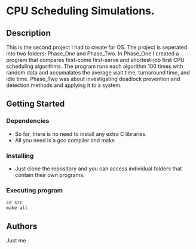 # CPU Scheduling Simulations.

## Description

This is the second project I had to create for OS. The project is seperated into two folders: Phase_One and Phase_Two. In Phase_One I created a program that compares first-come first-serve and shortest-job first CPU scheduling algorithms. The program runs each algorithm 100 times with random data and accumalates the average wait time, turnaround time, and idle time. Phase_Two was about investigating deadlock prevention and detection methods and applying it to a system.

## Getting Started

### Dependencies

* So far, there is no need to install any extra C libraries.
* All you need is a gcc compiler and make

### Installing

* Just clone the repository and you can access individual folders that contain their own programs.

### Executing program



```
cd src
make all
```

## Authors
 Just me
